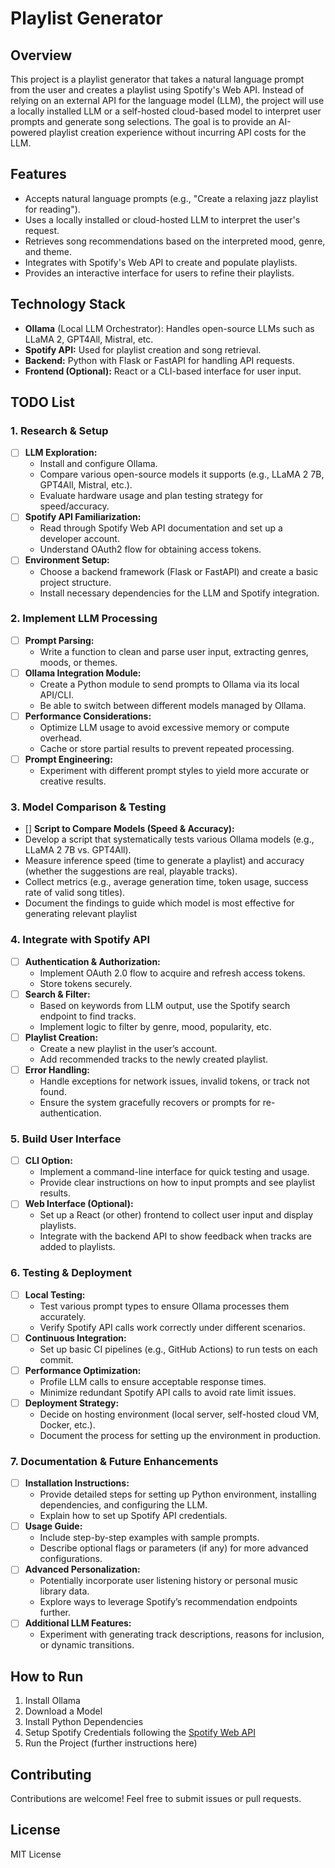 # Playlist Generator

## Overview
This project is a playlist generator that takes a natural language prompt from the user and creates a playlist using Spotify's Web API. Instead of relying on an external API for the language model (LLM), the project will use a locally installed LLM or a self-hosted cloud-based model to interpret user prompts and generate song selections. The goal is to provide an AI-powered playlist creation experience without incurring API costs for the LLM.

## Features
- Accepts natural language prompts (e.g., "Create a relaxing jazz playlist for reading").
- Uses a locally installed or cloud-hosted LLM to interpret the user's request.
- Retrieves song recommendations based on the interpreted mood, genre, and theme.
- Integrates with Spotify's Web API to create and populate playlists.
- Provides an interactive interface for users to refine their playlists.

## Technology Stack
- **Ollama** (Local LLM Orchestrator): Handles open-source LLMs such as LLaMA 2, GPT4All, Mistral, etc.
- **Spotify API:** Used for playlist creation and song retrieval.
- **Backend:** Python with Flask or FastAPI for handling API requests.
- **Frontend (Optional):** React or a CLI-based interface for user input.

## TODO List
### 1. Research & Setup
- [ ] **LLM Exploration:**
  - Install and configure Ollama.
  - Compare various open-source models it supports (e.g., LLaMA 2 7B, GPT4All, Mistral, etc.).
  - Evaluate hardware usage and plan testing strategy for speed/accuracy.
- [ ] **Spotify API Familiarization:**
  - Read through Spotify Web API documentation and set up a developer account.
  - Understand OAuth2 flow for obtaining access tokens.
- [ ] **Environment Setup:**
  - Choose a backend framework (Flask or FastAPI) and create a basic project structure.
  - Install necessary dependencies for the LLM and Spotify integration.

### 2. Implement LLM Processing
- [ ] **Prompt Parsing:**
  - Write a function to clean and parse user input, extracting genres, moods, or themes.
- [ ] **Ollama Integration Module:**
  -  Create a Python module to send prompts to Ollama via its local API/CLI.
  - Be able to switch between different models managed by Ollama.
- [ ] **Performance Considerations:**
  - Optimize LLM usage to avoid excessive memory or compute overhead.
  - Cache or store partial results to prevent repeated processing.
- [ ] **Prompt Engineering:**
  - Experiment with different prompt styles to yield more accurate or creative results.

### 3. Model Comparison & Testing
 - [] **Script to Compare Models (Speed & Accuracy):**
  - Develop a script that systematically tests various Ollama models (e.g., LLaMA 2 7B vs. GPT4All).
  - Measure inference speed (time to generate a playlist) and accuracy (whether the suggestions are real, playable tracks).
  - Collect metrics (e.g., average generation time, token usage, success rate of valid song titles).
  - Document the findings to guide which model is most effective for generating relevant playlist

### 4. Integrate with Spotify API
- [ ] **Authentication & Authorization:**
  - Implement OAuth 2.0 flow to acquire and refresh access tokens.
  - Store tokens securely.
- [ ] **Search & Filter:**
  - Based on keywords from LLM output, use the Spotify search endpoint to find tracks.
  - Implement logic to filter by genre, mood, popularity, etc.
- [ ] **Playlist Creation:**
  - Create a new playlist in the user’s account.
  - Add recommended tracks to the newly created playlist.
- [ ] **Error Handling:**
  - Handle exceptions for network issues, invalid tokens, or track not found.
  - Ensure the system gracefully recovers or prompts for re-authentication.

### 5. Build User Interface
- [ ] **CLI Option:**
  - Implement a command-line interface for quick testing and usage.
  - Provide clear instructions on how to input prompts and see playlist results.
- [ ] **Web Interface (Optional):**
  - Set up a React (or other) frontend to collect user input and display playlists.
  - Integrate with the backend API to show feedback when tracks are added to playlists.

### 6. Testing & Deployment
- [ ] **Local Testing:**
  - Test various prompt types to ensure Ollama processes them accurately.
  - Verify Spotify API calls work correctly under different scenarios.
- [ ] **Continuous Integration:**
  - Set up basic CI pipelines (e.g., GitHub Actions) to run tests on each commit.
- [ ] **Performance Optimization:**
  - Profile LLM calls to ensure acceptable response times.
  - Minimize redundant Spotify API calls to avoid rate limit issues.
- [ ] **Deployment Strategy:**
  - Decide on hosting environment (local server, self-hosted cloud VM, Docker, etc.).
  - Document the process for setting up the environment in production.

### 7. Documentation & Future Enhancements
- [ ] **Installation Instructions:**
  - Provide detailed steps for setting up Python environment, installing dependencies, and configuring the LLM.
  - Explain how to set up Spotify API credentials.
- [ ] **Usage Guide:**
  - Include step-by-step examples with sample prompts.
  - Describe optional flags or parameters (if any) for more advanced configurations.
- [ ] **Advanced Personalization:**
  - Potentially incorporate user listening history or personal music library data.
  - Explore ways to leverage Spotify’s recommendation endpoints further.
- [ ] **Additional LLM Features:**
  - Experiment with generating track descriptions, reasons for inclusion, or dynamic transitions.

## How to Run 
  1. Install Ollama
  2. Download a Model
  3. Install Python Dependencies
  4. Setup Spotify Credentials following the [Spotify Web API](https://developer.spotify.com/documentation/web-api)
  5. Run the Project (further instructions here)

## Contributing
Contributions are welcome! Feel free to submit issues or pull requests.

## License
MIT License

